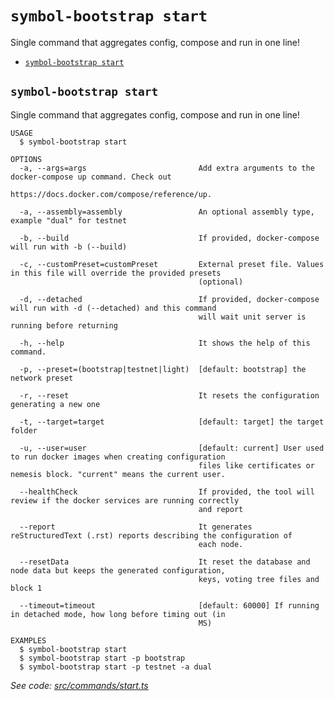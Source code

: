 `symbol-bootstrap start`
========================

Single command that aggregates config, compose and run in one line!

* [`symbol-bootstrap start`](#symbol-bootstrap-start)

## `symbol-bootstrap start`

Single command that aggregates config, compose and run in one line!

```
USAGE
  $ symbol-bootstrap start

OPTIONS
  -a, --args=args                         Add extra arguments to the docker-compose up command. Check out
                                          https://docs.docker.com/compose/reference/up.

  -a, --assembly=assembly                 An optional assembly type, example "dual" for testnet

  -b, --build                             If provided, docker-compose will run with -b (--build)

  -c, --customPreset=customPreset         External preset file. Values in this file will override the provided presets
                                          (optional)

  -d, --detached                          If provided, docker-compose will run with -d (--detached) and this command
                                          will wait unit server is running before returning

  -h, --help                              It shows the help of this command.

  -p, --preset=(bootstrap|testnet|light)  [default: bootstrap] the network preset

  -r, --reset                             It resets the configuration generating a new one

  -t, --target=target                     [default: target] the target folder

  -u, --user=user                         [default: current] User used to run docker images when creating configuration
                                          files like certificates or nemesis block. "current" means the current user.

  --healthCheck                           If provided, the tool will review if the docker services are running correctly
                                          and report

  --report                                It generates reStructuredText (.rst) reports describing the configuration of
                                          each node.

  --resetData                             It reset the database and node data but keeps the generated configuration,
                                          keys, voting tree files and block 1

  --timeout=timeout                       [default: 60000] If running in detached mode, how long before timing out (in
                                          MS)

EXAMPLES
  $ symbol-bootstrap start
  $ symbol-bootstrap start -p bootstrap
  $ symbol-bootstrap start -p testnet -a dual
```

_See code: [src/commands/start.ts](https://github.com/nemtech/symbol-bootstrap/blob/v0.1.2/src/commands/start.ts)_
